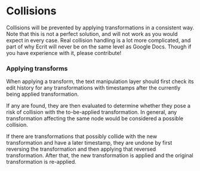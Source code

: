 Collisions
==========
Collisions will be prevented by applying transformations in a consistent way. Note that this is not a perfect solution, and will not work as you would expect in every case. Real collision handling is a lot more complicated, and part of why Ecrit will never be on the same level as Google Docs. Though if you have experience with it, please contribute!

### Applying transforms
When applying a transform, the text manipulation layer should first check its edit history for any transformations with timestamps after the currently being applied transformation.

If any are found, they are then evaluated to determine whether they pose a risk of collision with the to-be-applied transformation. In general, any transformation affecting the same node would be considered a possible collision.

If there are transformations that possibly collide with the new transformation and have a later timestamp, they are undone by first reversing the transformation and then applying that reversed transformation. After that, the new transformation is applied and the original transformation is re-applied.